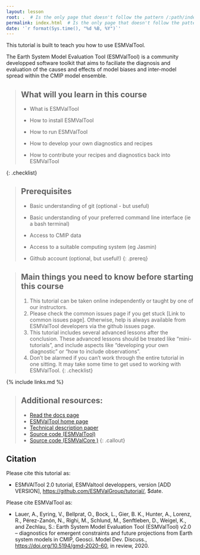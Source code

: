 ```yaml
---
layout: lesson
root: .  # Is the only page that doesn't follow the pattern /:path/index.html
permalink: index.html  # Is the only page that doesn't follow the pattern /:path/index.html
date: '`r format(Sys.time(), "%d %B, %Y")`'
---
```


This tutorial is built to teach you how to use ESMValTool.  

The Earth System Model Evaluation Tool (ESMValTool) is a community developped software toolkit that aims to faciliate
the diagnosis and evaluation of the causes and effects of model biases and inter-model spread within the CMIP model
ensemble.


> ## What will you learn in this course
>
>   - What is ESMValTool
>
>   - How to install ESMValTool
>
>   - How to run ESMValTool
>
>   - How to develop your own diagnostics and recipes
>
>   - How to contribute your recipes and diagnostics back into ESMValTool
>
{: .checklist}

> ## Prerequisites
>
> - Basic understanding of git (optional - but useful)
>
>  - Basic understanding of your preferred command line interface (ie a bash terminal)
>
>  - Access to CMIP data
>
>  - Access to a suitable computing system (eg Jasmin)
>
> - Github account (optional, but useful!)
{: .prereq}

> ## Main things you need to know before starting this course
>
> 1. This tutorial can be taken online independently or taught by one of our instructors.
> 2. Please check the common issues page if you get stuck [Link to common issues page]. Otherwise, help is always available from ESMValTool developers via the github issues page.  
> 3. This tutorial includes several advanced lessons after the conclusion. These advanced lessons should be treated like “mini-tutorials”, and include aspects like “developing your own diagnostic” or “how to include observations”.
> 4. Don’t be alarmed if you can’t work through the entire tutorial in one sitting. It may take some time to get used to working with ESMValTool.
{: .checklist}

{% include links.md %}


> ## Additional resources: 
> - [Read the docs page](https://esmvaltool.readthedocs.io/)
> - [ESMValTool home page](https://www.esmvaltool.org/)
> - [Technical description paper](https://doi.org/10.5194/gmd-13-1179-2020)
> - [Source code (ESMValTool)](https://github.com/ESMValGroup/ESMValTool)
> - [Source code (ESMValCore )](https://github.com/ESMValGroup/ESMValCore)
{: .callout}

## Citation
Please cite this tutorial as:

- ESMVAlTool 2.0 tutorial, ESMValtool developpers, version [ADD VERSION], 
  https://github.com/ESMValGroup/tutorial/, 
  $date. 

Please cite ESMValTool as:

- Lauer, A., Eyring, V., Bellprat, O., Bock, L., Gier, B. K., Hunter, A., 
  Lorenz, R., Pérez-Zanón, N., Righi, M., Schlund, M., Senftleben, D., 
  Weigel, K., and Zechlau, S.: 
  Earth System Model Evaluation Tool (ESMValTool) v2.0 – diagnostics for 
  emergent constraints and future projections from Earth system models in CMIP, 
  Geosci. Model Dev. Discuss., 
  https://doi.org/10.5194/gmd-2020-60, in review, 2020.


